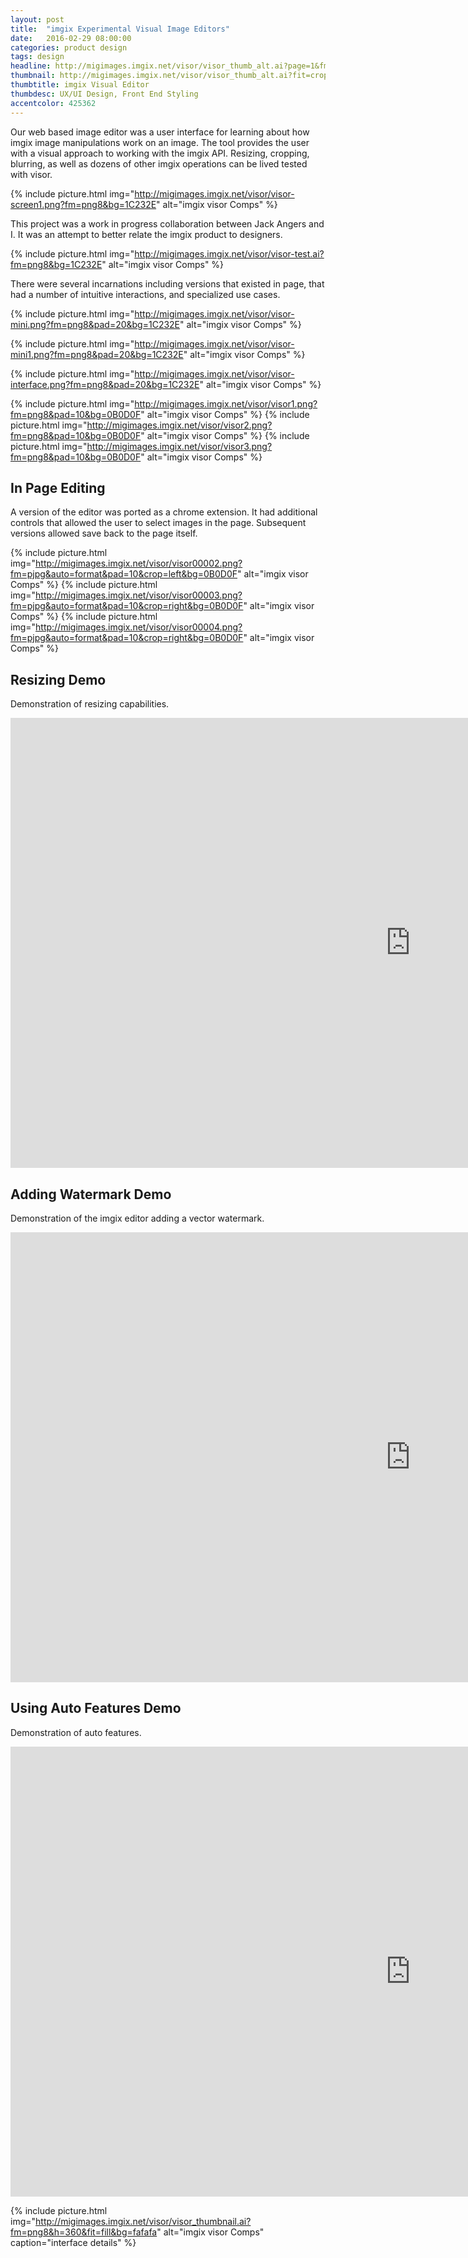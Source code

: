 ```yaml
---
layout: post
title:  "imgix Experimental Visual Image Editors"
date:   2016-02-29 08:00:00
categories: product design
tags: design
headline: http://migimages.imgix.net/visor/visor_thumb_alt.ai?page=1&fm=png8&w=960&fit=clamp&h=320&pad=20&bg=1C232E
thumbnail: http://migimages.imgix.net/visor/visor_thumb_alt.ai?fit=crop&fm=png8&page=1&colorquant=128
thumbtitle: imgix Visual Editor
thumbdesc: UX/UI Design, Front End Styling
accentcolor: 425362
---
```


<section>
<p> Our web based image editor was a user interface for learning about how imgix image manipulations work on an image. The tool provides the user with a visual approach to working with the imgix API. Resizing, cropping, blurring, as well as dozens of other imgix operations can be lived tested with visor. </p>
</section>

{% include picture.html img="http://migimages.imgix.net/visor/visor-screen1.png?fm=png8&bg=1C232E" alt="imgix visor Comps" %}

<section>
<p> This project was a work in progress collaboration between Jack Angers and I. It was an attempt to better relate the imgix product to designers.</p>
</section>

{% include picture.html img="http://migimages.imgix.net/visor/visor-test.ai?fm=png8&bg=1C232E" alt="imgix visor Comps" %}

<section>
<p>There were several incarnations including versions that existed in page, that had a number of intuitive interactions, and specialized use cases.</p>
</section>

{% include picture.html img="http://migimages.imgix.net/visor/visor-mini.png?fm=png8&pad=20&bg=1C232E" alt="imgix visor Comps" %}

{% include picture.html img="http://migimages.imgix.net/visor/visor-mini1.png?fm=png8&pad=20&bg=1C232E" alt="imgix visor Comps" %}

{% include picture.html img="http://migimages.imgix.net/visor/visor-interface.png?fm=png8&pad=20&bg=1C232E" alt="imgix visor Comps" %}

<!-- <section class="thumblist"> -->
{% include picture.html img="http://migimages.imgix.net/visor/visor1.png?fm=png8&pad=10&bg=0B0D0F" alt="imgix visor Comps" %}
{% include picture.html img="http://migimages.imgix.net/visor/visor2.png?fm=png8&pad=10&bg=0B0D0F" alt="imgix visor Comps" %}
{% include picture.html img="http://migimages.imgix.net/visor/visor3.png?fm=png8&pad=10&bg=0B0D0F" alt="imgix visor Comps" %}
<!-- </section> -->

<section>
<h2>In Page Editing</h2>
<p>A version of the editor was ported as a chrome extension. It had additional controls that allowed the user to select images in the page. Subsequent versions allowed save back to the page itself.</p>
</section>

<!-- <section class="thumblist"> -->
{% include picture.html img="http://migimages.imgix.net/visor/visor00002.png?fm=pjpg&auto=format&pad=10&crop=left&bg=0B0D0F" alt="imgix visor Comps" %}
{% include picture.html img="http://migimages.imgix.net/visor/visor00003.png?fm=pjpg&auto=format&pad=10&crop=right&bg=0B0D0F" alt="imgix visor Comps" %}
{% include picture.html img="http://migimages.imgix.net/visor/visor00004.png?fm=pjpg&auto=format&pad=10&crop=right&bg=0B0D0F" alt="imgix visor Comps" %}
<!-- </section> -->

<section>
<h2>Resizing Demo</h2>
<p>Demonstration of resizing capabilities.</p>
</section>

<div class="video-container">
	<iframe width="1280" height="720" src="https://www.youtube.com/embed/Hqcy5X9hY30?rel=0&showinfo=0" frameborder="0" allowfullscreen class="youtube"></iframe>
</div>

<section>
<h2>Adding Watermark Demo</h2>
<p>Demonstration of the imgix editor adding a vector watermark.</p>
</section>

<div class="video-container">
	<iframe width="1280" height="720" src="https://www.youtube.com/embed/7e2x1XRVk4Q?rel=0&showinfo=0" frameborder="0" allowfullscreen class="youtube"></iframe>
</div>

<section>
<h2>Using Auto Features Demo</h2>
<p>Demonstration of auto features.</p>
</section>

<div class="video-container">
	<iframe width="1280" height="720" src="https://www.youtube.com/embed/v6OQmlvVlyM?rel=0&showinfo=0" frameborder="0" allowfullscreen class="youtube"></iframe>
</div>


{% include picture.html img="http://migimages.imgix.net/visor/visor_thumbnail.ai?fm=png8&h=360&fit=fill&bg=fafafa" alt="imgix visor Comps" caption="interface details" %}

